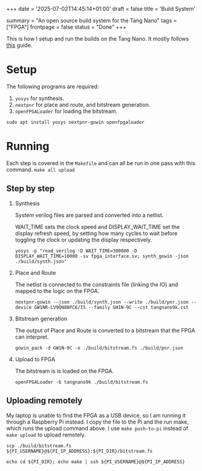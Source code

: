 +++
date = '2025-07-02T14:45:14+01:00'
draft = false
title = 'Build System'

summary = "An open source build system for the Tang Nano"
tags = ["FPGA"]
frontpage = false
status = "Done"
+++

This is how I setup and run the builds on the Tang Nano. It mostly follows [this](https://www.geeklan.co.uk/?p=2919) guide.

# Setup

The following programs are required:
1. ```yosys``` for synthesis.
2. ```nextpnr``` for place and route, and bitstream generation.
3. ```openFPGALoader``` for loading the bitstream.

```sudo apt install yosys nextpnr-gowin openfpgaloader```

# Running

Each step is covered in the `Makefile` and can all be run in one pass with this command.
```make all upload```

## Step by step

1. Synthesis
    
    System verilog files are parsed and converted into a netlist.

    WAIT_TIME sets the clock speed and DISPLAY_WAIT_TIME set the display refresh speed, by setting how many cycles to wait before toggling the clock or updating the display respectively.

    ```yosys -p "read_verilog -D WAIT_TIME=300000 -D DISPLAY_WAIT_TIME=10000 -sv fpga_interface.sv; synth_gowin -json ./build/synth.json"```

2. Place and Route 

    The netlist is connected to the constraints file (linking the IO) and mapped to the logic on the FPGA.
    
    ```nextpnr-gowin --json ./build/synth.json --write ./build/pnr.json --device GW1NR-LV9QN88PC6/I5 --family GW1N-9C --cst tangnano9k.cst```

3. Bitstream generation

    The output of Place and Route is converted to a bitstream that the FPGA can interpret.

    ```gowin_pack -d GW1N-9C -o ./build/bitstream.fs ./build/pnr.json```

4. Upload to FPGA

    The bitstream is is loaded on the FPGA.

    ```openFPGALoader -b tangnano9k ./build/bitstream.fs```

## Uploading remotely

My laptop is unable to find the FPGA as a USB device, so I am running it through a Raspberry Pi instead. I copy the file to the Pi and the run make, which runs the upload command above. I use ```make push-to-pi``` instead of ```make upload``` to upload remotely.

```scp ./build/bitstream.fs ${PI_USERNAME}@${PI_IP_ADDRESS}:${PI_DIR}/bitstream.fs```

```echo cd ${PI_DIR}; echo make | ssh ${PI_USERNAME}@${PI_IP_ADDRESS}```